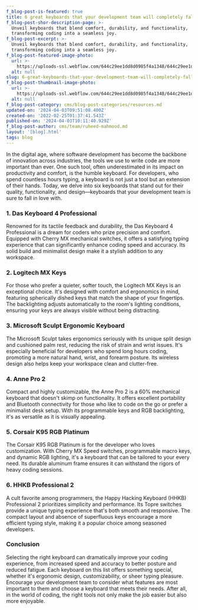 ```yaml
---
f_blog-post-is-featured: true
title: 6 great keyboards that your development team will completely fall in love with
f_blog-post-shor-description-page: >-
  Unveil keyboards that blend comfort, durability, and functionality,
  transforming coding into a seamless joy.
f_blog-post-excerpt: >-
  Unveil keyboards that blend comfort, durability, and functionality,
  transforming coding into a seamless joy.
f_blog-post-featured-image-photo:
  url: >-
    https://uploads-ssl.webflow.com/644c29ee1dd8d0985f4a1348/644c29ee1dd8d0729e4a1493_image-6-blog-dev-template.png
  alt: null
slug: 6-great-keyboards-that-your-development-team-will-completely-fall-in-love-with
f_blog-post-thumbnail-image-photo:
  url: >-
    https://uploads-ssl.webflow.com/644c29ee1dd8d0985f4a1348/644c29ee1dd8d079bf4a14ae_thumbnail-6-blog-dev-template.png
  alt: null
f_blog-post-category: cms/blog-post-categories/resources.md
updated-on: '2024-04-03T09:51:08.400Z'
created-on: '2022-02-25T01:37:41.543Z'
published-on: '2024-04-03T10:11:40.929Z'
f_blog-post-author: cms/team/ruheed-mahmood.md
layout: '[blog].html'
tags: blog
---
```


In the digital age, where software development has become the backbone of innovation across industries, the tools we use to write code are more important than ever. One such tool, often underestimated in its impact on productivity and comfort, is the humble keyboard. For developers, who spend countless hours typing, a keyboard is not just a tool but an extension of their hands. Today, we delve into six keyboards that stand out for their quality, functionality, and design—keyboards that your development team is sure to fall in love with.

### 1\. **Das Keyboard 4 Professional**

Renowned for its tactile feedback and durability, the Das Keyboard 4 Professional is a dream for coders who prize precision and comfort. Equipped with Cherry MX mechanical switches, it offers a satisfying typing experience that can significantly enhance coding speed and accuracy. Its solid build and minimalist design make it a stylish addition to any workspace.

### 2\. **Logitech MX Keys**

For those who prefer a quieter, softer touch, the Logitech MX Keys is an exceptional choice. It's designed with comfort and ergonomics in mind, featuring spherically dished keys that match the shape of your fingertips. The backlighting adjusts automatically to the room's lighting conditions, ensuring your keys are always visible without being distracting.

### 3\. **Microsoft Sculpt Ergonomic Keyboard**

The Microsoft Sculpt takes ergonomics seriously with its unique split design and cushioned palm rest, reducing the risk of strain and wrist issues. It's especially beneficial for developers who spend long hours coding, promoting a more natural hand, wrist, and forearm posture. Its wireless design also helps keep your workspace clean and clutter-free.

### 4\. **Anne Pro 2**

Compact and highly customizable, the Anne Pro 2 is a 60% mechanical keyboard that doesn't skimp on functionality. It offers excellent portability and Bluetooth connectivity for those who like to code on the go or prefer a minimalist desk setup. With its programmable keys and RGB backlighting, it's as versatile as it is visually appealing.

### 5\. **Corsair K95 RGB Platinum**

The Corsair K95 RGB Platinum is for the developer who loves customization. With Cherry MX Speed switches, programmable macro keys, and dynamic RGB lighting, it's a keyboard that can be tailored to your every need. Its durable aluminum frame ensures it can withstand the rigors of heavy coding sessions.

### 6\. **HHKB Professional 2**

A cult favorite among programmers, the Happy Hacking Keyboard (HHKB) Professional 2 prioritizes simplicity and performance. Its Topre switches provide a unique typing experience that's both smooth and responsive. The compact layout and absence of superfluous keys encourage a more efficient typing style, making it a popular choice among seasoned developers.

### Conclusion

Selecting the right keyboard can dramatically improve your coding experience, from increased speed and accuracy to better posture and reduced fatigue. Each keyboard on this list offers something special, whether it's ergonomic design, customizability, or sheer typing pleasure. Encourage your development team to consider what features are most important to them and choose a keyboard that meets their needs. After all, in the world of coding, the right tools not only make the job easier but also more enjoyable.
